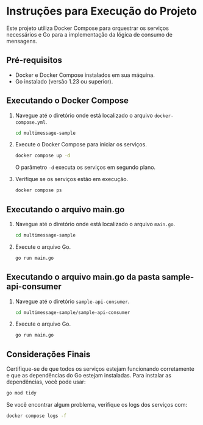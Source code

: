 # Instruções para Execução do Projeto

Este projeto utiliza Docker Compose para orquestrar os serviços necessários e Go para a implementação da lógica de consumo de mensagens.

## Pré-requisitos

- Docker e Docker Compose instalados em sua máquina.
- Go instalado (versão 1.23 ou superior).

## Executando o Docker Compose

1. Navegue até o diretório onde está localizado o arquivo `docker-compose.yml`.

   ```bash
   cd multimessage-sample
   ```

2. Execute o Docker Compose para iniciar os serviços.

   ```bash
   docker compose up -d
   ```

   O parâmetro `-d` executa os serviços em segundo plano.

3. Verifique se os serviços estão em execução.

   ```bash
   docker compose ps
   ```

## Executando o arquivo main.go

1. Navegue até o diretório onde está localizado o arquivo `main.go`.

   ```bash
   cd multimessage-sample
   ```

2. Execute o arquivo Go.

   ```bash
   go run main.go
   ```

## Executando o arquivo main.go da pasta sample-api-consumer

1. Navegue até o diretório `sample-api-consumer`.

   ```bash
   cd multimessage-sample/sample-api-consumer
   ```

2. Execute o arquivo Go.

   ```bash
   go run main.go
   ```

## Considerações Finais

Certifique-se de que todos os serviços estejam funcionando corretamente e que as dependências do Go estejam instaladas. Para instalar as dependências, você pode usar:

```bash
go mod tidy
```


Se você encontrar algum problema, verifique os logs dos serviços com:

```bash
docker compose logs -f
```
